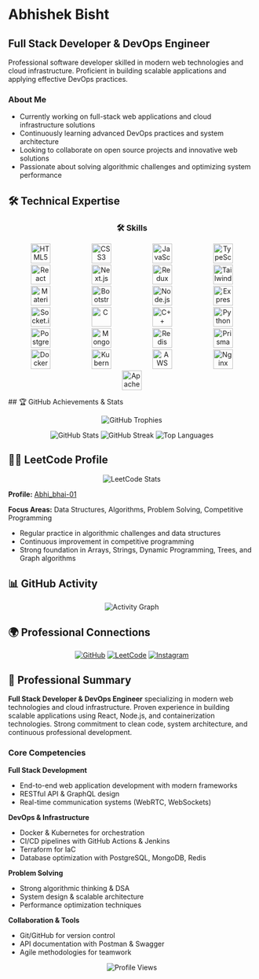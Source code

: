 # Abhishek Bisht

## Full Stack Developer & DevOps Engineer

Professional software developer skilled in modern web technologies and cloud infrastructure. Proficient in building scalable applications and applying effective DevOps practices.
### About Me

* Currently working on full-stack web applications and cloud infrastructure solutions
* Continuously learning advanced DevOps practices and system architecture
* Looking to collaborate on open source projects and innovative web solutions
* Passionate about solving algorithmic challenges and optimizing system performance

## 🛠️ Technical Expertise

<div align="center">

### 🛠️ Skills

<p>
<img src="https://cdn.jsdelivr.net/gh/devicons/devicon/icons/html5/html5-original.svg" height="40" alt="HTML5" style="margin:0 40px;"/>
<img src="https://cdn.jsdelivr.net/gh/devicons/devicon/icons/css3/css3-original.svg" height="40" alt="CSS3" style="margin:0 40px;"/>
<img src="https://cdn.jsdelivr.net/gh/devicons/devicon/icons/javascript/javascript-original.svg" height="40" alt="JavaScript" style="margin:0 40px;"/>
<img src="https://cdn.jsdelivr.net/gh/devicons/devicon/icons/typescript/typescript-original.svg" height="40" alt="TypeScript" style="margin:0 40px;"/>
<img src="https://cdn.jsdelivr.net/gh/devicons/devicon/icons/react/react-original.svg" height="40" alt="React" style="margin:0 40px;"/>
<img src="https://cdn.jsdelivr.net/gh/devicons/devicon/icons/nextjs/nextjs-original.svg" height="40" alt="Next.js" style="margin:0 40px;"/>
<img src="https://cdn.jsdelivr.net/gh/devicons/devicon/icons/redux/redux-original.svg" height="40" alt="Redux" style="margin:0 40px;"/>
<img src="https://cdn.jsdelivr.net/gh/devicons/devicon/icons/tailwindcss/tailwindcss-original.svg" height="40" alt="Tailwind CSS" style="margin:0 40px;"/>
<img src="https://cdn.jsdelivr.net/gh/devicons/devicon/icons/materialui/materialui-original.svg" height="40" alt="Material UI" style="margin:0 40px;"/>
<img src="https://cdn.jsdelivr.net/gh/devicons/devicon/icons/bootstrap/bootstrap-original.svg" height="40" alt="Bootstrap" style="margin:0 40px;"/>
<img src="https://cdn.jsdelivr.net/gh/devicons/devicon/icons/nodejs/nodejs-original.svg" height="40" alt="Node.js" style="margin:0 40px;"/>
<img src="https://cdn.jsdelivr.net/gh/devicons/devicon/icons/express/express-original.svg" height="40" alt="Express.js" style="margin:0 40px;"/>
<img src="https://cdn.jsdelivr.net/gh/devicons/devicon/icons/socketio/socketio-original.svg" height="40" alt="Socket.io" style="margin:0 40px;"/>
<img src="https://cdn.jsdelivr.net/gh/devicons/devicon/icons/c/c-original.svg" height="40" alt="C" style="margin:0 40px;"/>
<img src="https://cdn.jsdelivr.net/gh/devicons/devicon/icons/cplusplus/cplusplus-original.svg" height="40" alt="C++" style="margin:0 40px;"/>
<img src="https://cdn.jsdelivr.net/gh/devicons/devicon/icons/python/python-original.svg" height="40" alt="Python" style="margin:0 40px;"/>
<img src="https://cdn.jsdelivr.net/gh/devicons/devicon/icons/postgresql/postgresql-original.svg" height="40" alt="PostgreSQL" style="margin:0 40px;"/>
<img src="https://cdn.jsdelivr.net/gh/devicons/devicon/icons/mongodb/mongodb-original.svg" height="40" alt="MongoDB" style="margin:0 40px;"/>
<img src="https://cdn.jsdelivr.net/gh/devicons/devicon/icons/redis/redis-original.svg" height="40" alt="Redis" style="margin:0 40px;"/>
<img src="https://cdn.jsdelivr.net/gh/devicons/devicon/icons/prisma/prisma-original.svg" height="40" alt="Prisma" style="margin:0 40px;"/>
<img src="https://cdn.jsdelivr.net/gh/devicons/devicon/icons/docker/docker-original.svg" height="40" alt="Docker" style="margin:0 40px;"/>
<img src="https://cdn.jsdelivr.net/gh/devicons/devicon/icons/kubernetes/kubernetes-plain.svg" height="40" alt="Kubernetes" style="margin:0 40px;"/>
<img src="https://cdn.jsdelivr.net/gh/devicons/devicon/icons/amazonwebservices/amazonwebservices-original.svg" height="40" alt="AWS" style="margin:0 40px;"/>
<img src="https://cdn.jsdelivr.net/gh/devicons/devicon/icons/nginx/nginx-original.svg" height="40" alt="Nginx" style="margin:0 40px;"/>
<img src="https://cdn.jsdelivr.net/gh/devicons/devicon/icons/apache/apache-original.svg" height="40" alt="Apache" style="margin:0 40px;"/>
</p>

</div>
## 🏆 GitHub Achievements & Stats

<div align="center">

![GitHub Trophies](https://github-profile-trophy.vercel.app/?username=abhi12-hue\&theme=darkhub\&no-frame=true\&margin-w=5\&margin-h=5)

<img src="https://github-readme-stats.vercel.app/api?username=abhi12-hue&show_icons=true&theme=dark&hide_border=true&bg_color=0d1117" alt="GitHub Stats" />

<img src="https://github-readme-streak-stats.herokuapp.com/?user=abhi12-hue&theme=dark&hide_border=true&background=0d1117" alt="GitHub Streak" />

<img src="https://github-readme-stats.vercel.app/api/top-langs/?username=abhi12-hue&layout=compact&theme=dark&hide_border=true&bg_color=0d1117" alt="Top Languages" />

</div>

## 🧑‍💻 LeetCode Profile

<div align="center">
  <img src="https://leetcard.jacoblin.cool/Abhi_bhai-01?theme=dark&font=source_code_pro&ext=contest" alt="LeetCode Stats" />
</div>

**Profile:** [Abhi\_bhai-01](https://leetcode.com/u/Abhi_bhai-01/)

**Focus Areas:** Data Structures, Algorithms, Problem Solving, Competitive Programming

* Regular practice in algorithmic challenges and data structures
* Continuous improvement in competitive programming
* Strong foundation in Arrays, Strings, Dynamic Programming, Trees, and Graph algorithms

## 📊 GitHub Activity

<div align="center">
  <img src="https://github-readme-activity-graph.vercel.app/graph?username=abhi12-hue&theme=github-compact&hide_border=true&bg_color=0d1117&color=79c0ff&line=58a6ff&point=f85149" alt="Activity Graph" />
</div>

## 🌍 Professional Connections

<div align="center">

[![GitHub](https://img.shields.io/badge/GitHub-181717?style=for-the-badge\&logo=github\&logoColor=white)](https://github.com/abhi12-hue)
[![LeetCode](https://img.shields.io/badge/LeetCode-FFA116?style=for-the-badge\&logo=leetcode\&logoColor=white)](https://leetcode.com/u/Abhi_bhai-01/)
[![Instagram](https://img.shields.io/badge/Instagram-E4405F?style=for-the-badge\&logo=instagram\&logoColor=white)](https://instagram.com/abhishek_bisht213)

</div>

## 📌 Professional Summary

**Full Stack Developer & DevOps Engineer** specializing in modern web technologies and cloud infrastructure. Proven experience in building scalable applications using React, Node.js, and containerization technologies. Strong commitment to clean code, system architecture, and continuous professional development.

### Core Competencies

**Full Stack Development**

* End-to-end web application development with modern frameworks
* RESTful API & GraphQL design
* Real-time communication systems (WebRTC, WebSockets)

**DevOps & Infrastructure**

* Docker & Kubernetes for orchestration
* CI/CD pipelines with GitHub Actions & Jenkins
* Terraform for IaC
* Database optimization with PostgreSQL, MongoDB, Redis

**Problem Solving**

* Strong algorithmic thinking & DSA
* System design & scalable architecture
* Performance optimization techniques

**Collaboration & Tools**

* Git/GitHub for version control
* API documentation with Postman & Swagger
* Agile methodologies for teamwork

<div align="center">
  <img src="https://komarev.com/ghpvc/?username=abhi12-hue&label=Profile%20Views&color=0e75b6&style=flat" alt="Profile Views" />
</div>

<div align="ce
